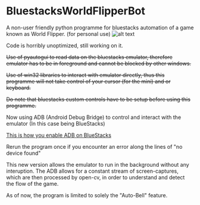 # BluestacksWorldFlipperBot
A non-user friendly python programme for bluestacks automation 
of a game known as World Flipper. (for personal use)
![alt text](https://play-lh.googleusercontent.com/vMoDYU7ZuLOxFA_Q5BXGREAarZZOqPxMULIrndjgTbkkjDQjs2QrX4UYJ0Z3T6_yoQc=w240-h480-rw "World Flipper")

Code is horribly unoptimized, still working on it.

~~Use of pyautogui to read data on the bluestacks emulator,
therefore emulator has to be in foreground
and cannot be blocked by other windows.~~

~~Use of win32 libraries to interact with emulator directly,
thus this programme will not take control of your cursor
(for the mini) and or keyboard.~~

~~Do note that bluestacks custom controls
have to be setup before using this programme.~~

Now using ADB (Android Debug Bridge) to control and interact with the emulator (In this case being BlueStacks)

[This is how you enable ADB on BlueStacks](https://stackoverflow.com/questions/54317727/how-do-you-adb-to-bluestacks-4)

Rerun the program once if you encounter an error along the lines of "no device found"

This new version allows the emulator to run in the background without any interuption.
The ADB allows for a constant stream of screen-captures, which are then processed by open-cv, in order to understand and detect the flow of the game.

As of now, the program is limited to solely the "Auto-Bell" feature.


